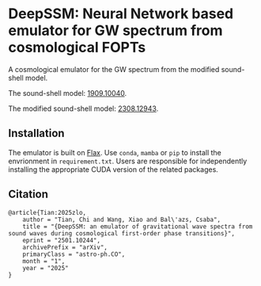 # DeepSSM: Neural Network based emulator for GW spectrum from cosmological FOPTs

A cosmological emulator for the GW spectrum from the modified sound-shell model.

The sound-shell model: [1909.10040](https://arxiv.org/abs/1909.10040).

The modified sound-shell model: [2308.12943](https://arxiv.org/abs/2308.12943).

## Installation
The emulator is built on [Flax](https://github.com/google/flax). Use `conda`, `mamba` or `pip` to install the envrionment in `requirement.txt`. Users are responsible for independently installing the appropriate CUDA version of the related packages.

## Citation
```
@article{Tian:2025zlo,
    author = "Tian, Chi and Wang, Xiao and Bal\'azs, Csaba",
    title = "{DeepSSM: an emulator of gravitational wave spectra from sound waves during cosmological first-order phase transitions}",
    eprint = "2501.10244",
    archivePrefix = "arXiv",
    primaryClass = "astro-ph.CO",
    month = "1",
    year = "2025"
}
```

